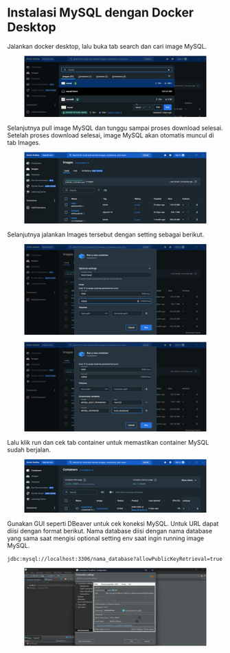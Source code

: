 # Instalasi MySQL dengan Docker Desktop

Jalankan docker desktop, lalu buka tab search dan cari image MySQL.

<figure><img src="../.gitbook/assets/docker mysql.png" alt=""><figcaption></figcaption></figure>

Selanjutnya pull image MySQL dan tunggu sampai proses download selesai. Setelah proses download selesai, image MySQL akan otomatis muncul di tab Images.

<figure><img src="../.gitbook/assets/Docker mysql images.png" alt=""><figcaption></figcaption></figure>

Selanjutnya jalankan Images tersebut dengan setting sebagai berikut.

<figure><img src="../.gitbook/assets/docker mysql run.png" alt=""><figcaption></figcaption></figure>

<figure><img src="../.gitbook/assets/docker mysql env.png" alt=""><figcaption></figcaption></figure>

Lalu klik run dan cek tab container untuk memastikan container MySQL sudah berjalan.

<figure><img src="../.gitbook/assets/docker mysql image.png" alt=""><figcaption></figcaption></figure>

Gunakan GUI seperti DBeaver untuk cek koneksi MySQL. Untuk URL dapat diisi dengan format berikut. Nama database diisi dengan nama database yang sama saat mengisi optional setting env saat ingin running image MySQL.

```
jdbc:mysql://localhost:3306/nama_database?allowPublicKeyRetrieval=true
```

<figure><img src="../.gitbook/assets/Dbeaver.png" alt=""><figcaption></figcaption></figure>
